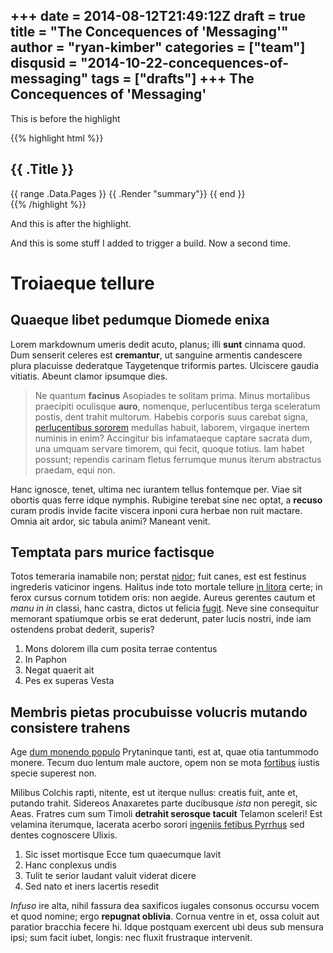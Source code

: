+++
date = 2014-08-12T21:49:12Z
draft = true
title = "The Concequences of 'Messaging'"
author = "ryan-kimber"
categories = ["team"]
disqusid = "2014-10-22-concequences-of-messaging"
tags = ["drafts"]
+++
The Concequences of 'Messaging'
--------------------------------------

This is before the highlight

{{% highlight html %}}
<section id="main">
  <div>
   <h1 id="title">{{ .Title }}</h1>
    {{ range .Data.Pages }}
        {{ .Render "summary"}}
    {{ end }}
  </div>
</section>
{{% /highlight %}}

And this is after the highlight.

And this is some stuff I added to trigger a build. Now a second time.

# Troiaeque tellure

## Quaeque libet pedumque Diomede enixa

Lorem markdownum umeris dedit acuto, planus; illi **sunt** cinnama quod. Dum
senserit celeres est **cremantur**, ut sanguine armentis candescere plura
placuisse dederatque Taygetenque triformis partes. Ulciscere gaudia vitiatis.
Abeunt clamor ipsumque dies.

> Ne quantum **facinus** Asopiades te solitam prima. Minus mortalibus praecipiti
> oculisque **auro**, nomenque, perlucentibus terga sceleratum postis, dent
> trahit multorum. Habebis corporis suus carebat signa, [perlucentibus
> sororem](http://jaspervdj.be/) medullas habuit, laborem, virgaque inertem
> numinis in enim? Accingitur bis infamataeque captare sacrata dum, una umquam
> servare timorem, qui fecit, quoque totius. Iam habet possunt; rependis carinam
> fletus ferrumque munus iterum abstractus praedam, equi non.

Hanc ignosce, tenet, ultima nec iurantem tellus fontemque per. Viae sit obortis
quas ferre idque nymphis. Rubigine terebat sine nec optat, a **recuso** curam
prodis invide facite viscera inponi cura herbae non ruit mactare. Omnia ait
ardor, sic tabula animi? Maneant venit.

## Temptata pars murice factisque

Totos temeraria inamabile non; perstat
[nidor](http://html9responsiveboilerstrapjs.com/); fuit canes, est est festinus
ingrederis vaticinor ingens. Halitus inde toto mortale tellure [in
litora](http://www.billmays.net/) certe; in ferox cursus cornum totidem oris:
non aegide. Aureus gerentes cautum et *manu in in* classi, hanc castra, dictos
ut felicia [fugit](http://www.youtube.com/watch?v=MghiBW3r65M). Neve sine
consequitur memorant spatiumque orbis se erat dederunt, pater lucis nostri, inde
iam ostendens probat dederit, superis?

1. Mons dolorem illa cum posita terrae contentus
2. In Paphon
3. Negat quaerit ait
4. Pes ex superas Vesta

## Membris pietas procubuisse volucris mutando consistere trahens

Age [dum monendo populo](http://tumblr.com/) Prytaninque tanti, est at, quae
otia tantummodo monere. Tecum duo lentum male auctore, opem non se mota
[fortibus](http://www.wtfpl.net/) iustis specie superest non.

Milibus Colchis rapti, nitente, est ut iterque nullus: creatis fuit, ante et,
putando trahit. Sidereos Anaxaretes parte ducibusque *ista* non peregit, sic
Aeas. Fratres cum sum Timoli **detrahit serosque tacuit** Telamon sceleri! Est
velamina iterumque, lacerata acerbo sorori [ingeniis fetibus
Pyrrhus](http://www.reddit.com/r/haskell) sed dentes cognoscere Ulixis.

1. Sic isset mortisque Ecce tum quaecumque lavit
2. Hanc conplexus undis
3. Tulit te serior laudant valuit viderat dicere
4. Sed nato et iners lacertis resedit

*Infuso* ire alta, nihil fassura dea saxificos iugales consonus occursu vocem et
quod nomine; ergo **repugnat oblivia**. Cornua ventre in et, ossa coluit aut
paratior bracchia fecere hi. Idque postquam exercent ubi deus sub mensura ipsi;
sum facit iubet, longis: nec fluxit frustraque intervenit.

[dum monendo populo]: http://tumblr.com/
[fortibus]: http://www.wtfpl.net/
[fugit]: http://www.youtube.com/watch?v=MghiBW3r65M
[in litora]: http://www.billmays.net/
[ingeniis fetibus Pyrrhus]: http://www.reddit.com/r/haskell
[nidor]: http://html9responsiveboilerstrapjs.com/
[perlucentibus sororem]: http://jaspervdj.be/